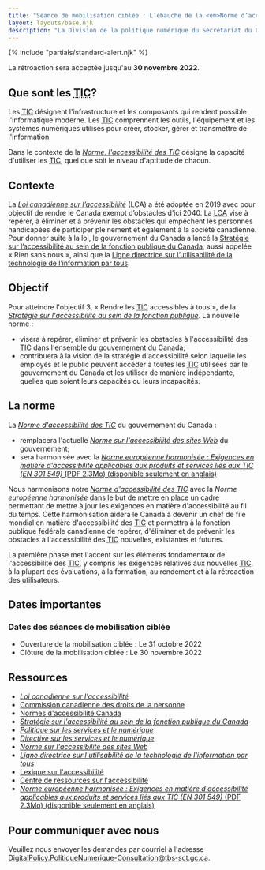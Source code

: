 ```yaml
---
title: "Séance de mobilisation ciblée : L’ébauche de la <em>Norme d’accessibilité des technologies de l’information et des communications (<abbr>TIC</abbr>)</em>"
layout: layouts/base.njk
description: "La Division de la politique numérique du Secrétariat du Conseil du Trésor souhaite obtenir des renseignements ciblés sur la première phase de la <a href='./standard'><em>Norme d’accessibilité des technologies de l’information et des communications (<abbr title='technologies de l’information et des communications'>TIC</abbr>)</em></a>. Ce site Web est l’endroit où vous pouvez fournir une rétroaction pour aider à rendre les <abbr title='technologies de l’information et des communications'>TIC</abbr> du gouvernement du Canada utilisables par tous."
---
```


{% include "partials/standard-alert.njk" %}

La rétroaction sera acceptée jusqu'au **30 novembre 2022**.

## Que sont les <abbr title="technologies de l’information et des communications">TIC</abbr>?

Les <abbr title="technologies de l’information et des communications">TIC</abbr> désignent l'infrastructure et les composants qui rendent possible l'informatique moderne. Les <abbr title="technologies de l’information et des communications">TIC</abbr> comprennent les outils, l'équipement et les systèmes numériques utilisés pour créer, stocker, gérer et transmettre de l'information.

Dans le contexte de la <a href="./standard"><em>Norme, l'accessibilité des <abbr title="technologies de l’information et des communications">TIC</abbr></em></a> désigne la capacité d'utiliser les <abbr title="technologies de l’information et des communications">TIC</abbr>, quel que soit le niveau d'aptitude de chacun.

## Contexte

La [_Loi canadienne sur l’accessibilité_](https://laws-lois.justice.gc.ca/fra/lois/a-0.6/index.html) (<abbr>LCA</abbr>) a été adoptée en 2019 avec pour objectif de rendre le Canada exempt d’obstacles d’ici 2040. La <abbr title="Loi canadienne sur l’accessibilité">LCA</abbr> vise à repérer, à éliminer et à prévenir les obstacles qui empêchent les personnes handicapées de participer pleinement et également à la société canadienne. Pour donner suite à la loi, le gouvernement du Canada a lancé la [Stratégie sur l’accessibilité au sein de la fonction publique du Canada](https://www.canada.ca/fr/gouvernement/fonctionpublique/mieux-etre-inclusion-diversite-fonction-publique/diversite-equite-matiere-emploi/accessibilite-fonction-publique/strategie-accessibilite-fonction-publique-tdm.html), aussi appelée «&nbsp;Rien sans nous&nbsp;», ainsi que la [Ligne directrice sur l’utilisabilité de la technologie de l’information par tous](https://www.tbs-sct.canada.ca/pol/doc-fra.aspx?id=32620).

## Objectif

Pour atteindre l'objectif 3, «&nbsp;Rendre les <abbr title="technologies de l’information et des communications">TIC</abbr> accessibles à tous&nbsp;», de la [_Stratégie sur l'accessibilité au sein de la fonction publique_](https://www.canada.ca/fr/gouvernement/fonctionpublique/mieux-etre-inclusion-diversite-fonction-publique/diversite-equite-matiere-emploi/accessibilite-fonction-publique/strategie-accessibilite-fonction-publique-tdm.html). La nouvelle norme :

- visera à repérer, éliminer et prévenir les obstacles à l'accessibilité des <abbr title="technologies de l’information et des communications">TIC</abbr> dans l'ensemble du gouvernement du Canada;
- contribuera à la vision de la stratégie d'accessibilité selon laquelle les employés et le public peuvent accéder à toutes les <abbr title="technologies de l’information et des communications">TIC</abbr> utilisées par le gouvernement du Canada et les utiliser de manière indépendante, quelles que soient leurs capacités ou leurs incapacités.

## La norme

La [_Norme d'accessibilité des <abbr title="technologies de l’information et des communications">TIC</abbr>_](./standard) du gouvernement du Canada :

- remplacera l'actuelle [_Norme sur l'accessibilité des sites Web_](https://www.tbs-sct.canada.ca/pol/doc-fra.aspx?id=23601) du gouvernement;
- sera harmonisée avec la <a href="https://www.etsi.org/deliver/etsi_en/301500_301599/301549/03.02.01_60/en_301549v030201p.pdf" hreflang="en" download="download"><em>Norme européenne harmonisée : Exigences en matière d'accessibilité applicables aux produits et services liés aux <abbr>TIC</abbr> (EN 301 549)</em> (PDF 2.3Mo) (disponible seulement en anglais)</a>

Nous harmonisons notre [_Norme d'accessibilité des <abbr title="technologies de l’information et des communications">TIC</abbr>_](./standard) avec la _Norme européenne harmonisée_ dans le but de mettre en place un cadre permettant de mettre à jour les exigences en matière d'accessibilité au fil du temps. Cette harmonisation aidera le Canada à devenir un chef de file mondial en matière d'accessibilité des <abbr title="technologies de l’information et des communications">TIC</abbr> et permettra à la fonction publique fédérale canadienne de repérer, d'éliminer et de prévenir les obstacles à l'accessibilité des <abbr title="technologies de l’information et des communications">TIC</abbr> nouvelles, existantes et futures.

La première phase met l'accent sur les éléments fondamentaux de l'accessibilité des <abbr title="technologies de l’information et des communications">TIC</abbr>, y compris les exigences relatives aux nouvelles <abbr title="technologies de l’information et des communications">TIC</abbr>, à la plupart des évaluations, à la formation, au rendement et à la rétroaction des utilisateurs.

## Dates importantes

### Dates des séances de mobilisation ciblée

- Ouverture de la mobilisation ciblée : Le <time datetime="2022-10-31">31 octobre 2022</time>
- Clôture de la mobilisation ciblée : Le <time datetime="2022-11-30">30 novembre 2022</time>

## Ressources

- [_Loi canadienne sur l'accessibilité_](https://laws-lois.justice.gc.ca/fra/lois/A-0.6/)
- [Commission canadienne des droits de la personne](https://www.accessibilitychrc.ca/fr/nous-pouvons-vous-aider)
- [Normes d'accessibilité Canada](https://accessibilite.canada.ca/)
- [_Stratégie sur l'accessibilité au sein de la fonction publique du Canada_](https://www.canada.ca/fr/gouvernement/fonctionpublique/mieux-etre-inclusion-diversite-fonction-publique/diversite-equite-matiere-emploi/accessibilite-fonction-publique/strategie-accessibilite-fonction-publique-tdm.html)
- [_Politique sur les services et le numérique_](https://www.tbs-sct.gc.ca/pol/doc-fra.aspx?id=32603)
- [_Directive sur les services et le numérique_](https://www.tbs-sct.canada.ca/pol/doc-fra.aspx?id=32601)
- [_Norme sur l'accessibilité des sites Web_](https://www.tbs-sct.canada.ca/pol/doc-fra.aspx?id=23601)
- [_Ligne directrice sur l'utilisabilité de la technologie de l'information par tous_](https://www.tbs-sct.canada.ca/pol/doc-fra.aspx?id=32620)
- [Lexique sur l'accessibilité](https://www.btb.termiumplus.gc.ca/publications/accessibilite-accessibility-fra.html)
- [Centre de ressources sur l'accessibilité](https://www.canada.ca/fr/emploi-developpement-social/programmes/invalidite/cra.html)
- <a href="https://www.etsi.org/deliver/etsi_en/301500_301599/301549/03.02.01_60/en_301549v030201p.pdf" hreflang="en" download="download"><em>Norme européenne harmonisée : Exigences en matière d'accessibilité applicables aux produits et services liés aux <abbr>TIC</abbr> (EN 301 549)</em> (PDF 2.3Mo) (disponible seulement en anglais)</a>

## Pour communiquer avec nous

Veuillez nous envoyer les demandes par courriel à l'adresse [DigitalPolicy.PolitiqueNumerique-Consultation@tbs-sct.gc.ca](mailto:DigitalPolicy.PolitiqueNumerique-Consultation@tbs-sct.gc.ca).
